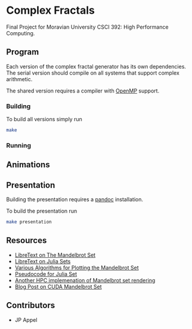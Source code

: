 # Complex Fractals

Final Project for Moravian University CSCI 392: High Performance Computing.

## Program

Each version of the complex fractal generator has its own dependencies.
The serial version should compile on all systems that support complex arithmetic.

The shared version requires a compiler with [OpenMP](https://www.openmp.org/) support.

### Building

To build all versions simply run

```bash
make
```

### Running

## Animations

## Presentation

Building the presentation requires a [pandoc](https://pandoc.org/) installation.

To build the presentation run

```bash
make presentation
```

## Resources

* [LibreText on The Mandelbrot Set](https://math.libretexts.org/Bookshelves/Analysis/Complex_Analysis_-_A_Visual_and_Interactive_Introduction_(Ponce_Campuzano)/05%3A_Chapter_5/5.05%3A_The_Mandelbrot_Set)
* [LibreText on Julia Sets](https://math.libretexts.org/Bookshelves/Analysis/Complex_Analysis_-_A_Visual_and_Interactive_Introduction_(Ponce_Campuzano)/05%3A_Chapter_5/5.06%3A_The_Julia_Set)
* [Various Algorithms for Plotting the Mandelbrot Set](https://en.wikipedia.org/wiki/Plotting_algorithms_for_the_Mandelbrot_set)
* [Pseudocode for Julia Set](https://en.wikipedia.org/wiki/Julia_set#Pseudocode)
* [Another HPC implemenation of Mandelbrot set rendering](https://github.com/OakenKnight/MandelbrotSet-HightPerformance-Implementation)
* [Blog Post on CUDA Mandelbrot Set](https://developershell.net/the-mandelbrot-set-with-cuda/)

## Contributors

* JP Appel
